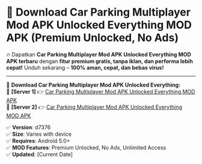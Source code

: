 # 🚀 Download Car Parking Multiplayer Mod APK Unlocked Everything MOD APK (Premium Unlocked, No Ads)  

🔥 Dapatkan **Car Parking Multiplayer Mod APK Unlocked Everything MOD APK terbaru** dengan **fitur premium gratis, tanpa iklan, dan performa lebih cepat!** Unduh sekarang – **100% aman, cepat, dan bebas virus!**  

---


🔽 **Download Car Parking Multiplayer Mod APK Unlocked Everything:**  
🔹 **[Server 1]** 👉 [Car Parking Multiplayer Mod APK Unlocked Everything MOD APK](https://apkcomod.com?title=Car_Parking_Multiplayer_Mod_APK_Unlocked_Everything)  
🔹 **[Server 2]** 👉 [Car Parking Multiplayer Mod APK Unlocked Everything MOD APK](https://apkcomod.com?title=Car_Parking_Multiplayer_Mod_APK_Unlocked_Everything)  


✅ **Version**: d7376  
✅ **Size**: Varies with device  
✅ **Requires**: Android 5.0+  
✅ **MOD Features**: Premium Unlocked, No Ads, Unlimited Access  
✅ **Updated**: [Current Date]  